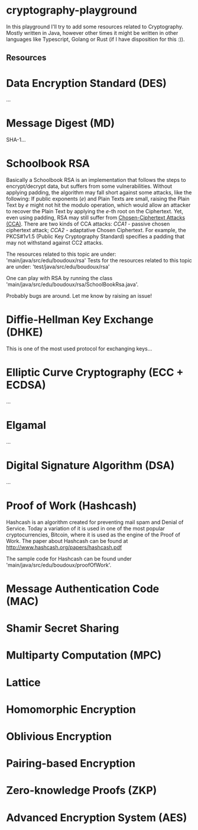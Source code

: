 # cryptography-playground

In this playground I'll try to add some resources related to Cryptography. Mostly written in Java, however other times it 
might be written in other languages like Typescript, Golang or Rust (if I have disposition for this :)).

## Resources
# Data Encryption Standard (DES)
...

# Message Digest (MD)
SHA-1...

# Schoolbook RSA
Basically a Schoolbook RSA is an implementation that follows the steps to encrypt/decrypt data, but suffers from some vulnerabilities. Without applying padding, the algorithm may fall short against some attacks, like the following:
If public exponents (_e_) and Plain Texts are small, raising the Plain Text by _e_ might not hit the modulo operation, which would allow an attacker to recover the Plain Text by applying the _e_-th root on the Ciphertext.
Yet, even using padding, RSA may still suffer from [Chosen-Ciphertext Attacks (CCA)](https://en.wikipedia.org/wiki/Chosen-ciphertext_attack). There are two kinds of CCA attacks:
_CCA1_ - passive chosen ciphertext attack; _CCA2_ - adaptative Chosen Ciphertext. For example, the PKCS#1v1.5 (Public Key Cryptography Standard) specifies a padding that may not withstand against
CC2 attacks.

The resources related to this topic are under: 'main/java/src/edu/boudoux/rsa'
Tests for the resources related to this topic are under: 'test/java/src/edu/boudoux/rsa'

One can play with RSA by running the class 'main/java/src/edu/boudoux/rsa/SchoolBookRsa.java'. 

Probably bugs are around. Let me know by raising an issue!

# Diffie-Hellman Key Exchange (DHKE)
This is one of the most used protocol for exchanging keys...

# Elliptic Curve Cryptography (ECC + ECDSA)
...

# Elgamal
...

# Digital Signature Algorithm (DSA)
...

# Proof of Work (Hashcash)
Hashcash is an algorithm created for preventing mail spam and Denial of Service. Today a variation of it is used in one of the most popular cryptocurrencies, Bitcoin,
where it is used as the engine of the Proof of Work.
The paper about Hashcash can be found at http://www.hashcash.org/papers/hashcash.pdf

The sample code for Hashcash can be found under 'main/java/src/edu/boudoux/proofOfWork'.

# Message Authentication Code (MAC)

# Shamir Secret Sharing

# Multiparty Computation (MPC)

# Lattice

# Homomorphic Encryption

# Oblivious Encryption

# Pairing-based Encryption

# Zero-knowledge Proofs (ZKP)

# Advanced Encryption System (AES)
